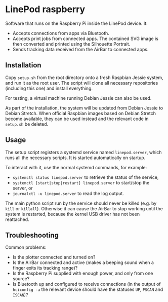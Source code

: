 # LinePod raspberry

Software that runs on the Raspberry Pi inside the LinePod device.
It:
  * Accepts connections from apps via Bluetooth.
  * Accepts print jobs from connected apps. The contained SVG image is then converted and printed using the Silhouette Portrait.
  * Sends tracking data received from the AirBar to connected apps.

## Installation

Copy `setup.sh` from the root directory onto a fresh Raspbian Jessie system, and run it as the root user.
The script will clone all necessary repositories (including this one) and install everything.

For testing, a virtual machine running Debian Jessie can also be used.

As part of the installation, the system will be updated from Debian Jessie to Debian Stretch.
When official Raspbian images based on Debian Stretch become available, they can be used instead and the relevant code in `setup.sh` be deleted.

## Usage

The setup script registers a systemd service named `linepod.server`, which runs all the necessary scripts.
It is started automatically on startup.

To interact with it, use the normal systemd commands, for example:
  * `systemctl status linepod.server` to retrieve the status of the service,
  * `systemctl [start|stop|restart] linepod.server` to start/stop the server, or
  * `journalctl -u linepod.server` to read the log output.

The main python script run by the service should never be killed (e.g. by `kill` or `killall`).
Otherwise it can cause the AirBar to stop working until the system is restarted, because the kernel USB driver has not been reattached.

## Troubleshooting

Common problems:
  * Is the plotter connected and turned on?
  * Is the AirBar connected and active (makes a beeping sound when a finger exits its tracking range)?
  * Is the Raspberry Pi supplied with enough power, and only from one source?
  * Is Bluetooth up and configured to receive connections (in the output of `hciconfig -a` the relevant device should have the statuses `UP`, `PSCAN` and `ISCAN`)?
